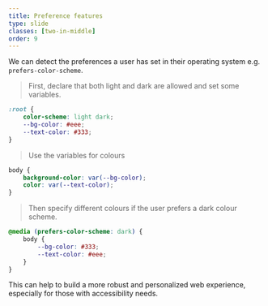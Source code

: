 ```yaml
---
title: Preference features
type: slide
classes: [two-in-middle]
order: 9
---
```


We can detect the preferences a user has set in their operating system e.g. `prefers-color-scheme`.

> First, declare that both light and dark are allowed and set some variables.

```css
:root {
    color-scheme: light dark;
    --bg-color: #eee;
    --text-color: #333;
}
```

> Use the variables for colours
```css
body {
    background-color: var(--bg-color);
    color: var(--text-color);
}
```

> Then specify different colours if the user prefers a dark colour scheme.

```css
@media (prefers-color-scheme: dark) {
    body {
        --bg-color: #333;
        --text-color: #eee;
    }
}
```

This can help to build a more robust and personalized web experience, especially for those with accessibility needs.
